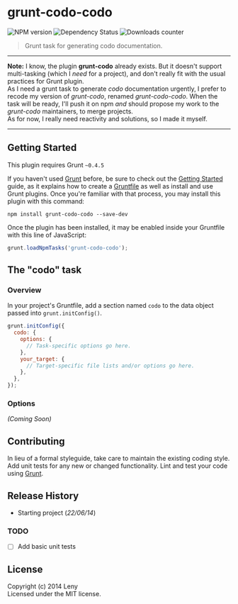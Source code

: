 # grunt-codo-codo

![NPM version](http://img.shields.io/npm/v/grunt-codo-codo.svg) ![Dependency Status](https://david-dm.org/leny/grunt-codo-codo.svg) ![Downloads counter](http://img.shields.io/npm/dm/grunt-codo-codo.svg)

> Grunt task for generating codo documentation.

* * *

**Note:** I know, the plugin **grunt-codo** already exists. But it doesn't support multi-tasking (which I *need* for a project), and don't really fit with the usual practices for Grunt plugin.  
As I need a grunt task to generate *codo* documentation urgently, I prefer to recode my version of *grunt-codo*, renamed *grunt-codo-codo*. When the task will be ready, I'll push it on npm *and* should propose my work to the *grunt-codo* maintainers, to merge projects.  
As for now, I really need reactivity and solutions, so I made it myself.

* * *

## Getting Started

This plugin requires Grunt `~0.4.5`

If you haven't used [Grunt](http://gruntjs.com/) before, be sure to check out the [Getting Started](http://gruntjs.com/getting-started) guide, as it explains how to create a [Gruntfile](http://gruntjs.com/sample-gruntfile) as well as install and use Grunt plugins. Once you're familiar with that process, you may install this plugin with this command:

```shell
npm install grunt-codo-codo --save-dev
```

Once the plugin has been installed, it may be enabled inside your Gruntfile with this line of JavaScript:

```js
grunt.loadNpmTasks('grunt-codo-codo');
```

## The "codo" task

### Overview

In your project's Gruntfile, add a section named `codo` to the data object passed into `grunt.initConfig()`.

```js
grunt.initConfig({
  codo: {
    options: {
      // Task-specific options go here.
    },
    your_target: {
      // Target-specific file lists and/or options go here.
    },
  },
});
```

### Options

_(Coming Soon)_

## Contributing
In lieu of a formal styleguide, take care to maintain the existing coding style. Add unit tests for any new or changed functionality. Lint and test your code using [Grunt](http://gruntjs.com/).

## Release History

* Starting project (*22/06/14*)

### TODO

* [ ] Add basic unit tests

## License
Copyright (c) 2014 Leny  
Licensed under the MIT license.
